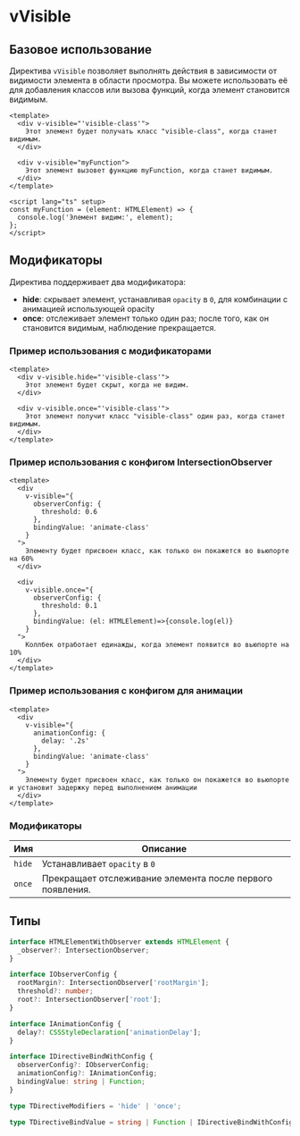 # vVisible

## Базовое использование

Директива `vVisible` позволяет выполнять действия в зависимости от видимости элемента в области просмотра. Вы можете использовать её для добавления классов или вызова функций, когда элемент становится видимым.

```vue
<template>
  <div v-visible="'visible-class'">
    Этот элемент будет получать класс "visible-class", когда станет видимым.
  </div>

  <div v-visible="myFunction">
    Этот элемент вызовет функцию myFunction, когда станет видимым.
  </div>
</template>

<script lang="ts" setup>
const myFunction = (element: HTMLElement) => {
  console.log('Элемент видим:', element);
};
</script>
```

## Модификаторы

Директива поддерживает два модификатора:

- **hide**: скрывает элемент, устанавливая `opacity` в `0`, для комбинации с анимацией использующей opacity
- **once**: отслеживает элемент только один раз; после того, как он становится видимым, наблюдение прекращается.

### Пример использования с модификаторами

```vue
<template>
  <div v-visible.hide="'visible-class'">
    Этот элемент будет скрыт, когда не видим.
  </div>

  <div v-visible.once="'visible-class'">
    Этот элемент получит класс "visible-class" один раз, когда станет видимым.
  </div>
</template>
```
### Пример использования с конфигом IntersectionObserver

```vue
<template>
  <div 
    v-visible="{
      observerConfig: {
        threshold: 0.6
      }, 
      bindingValue: 'animate-class'
    }
  ">
    Элементу будет присвоен класс, как только он покажется во вьюпорте на 60%
  </div>

  <div 
    v-visible.once="{
      observerConfig: {
        threshold: 0.1
      }, 
      bindingValue: (el: HTMLElement)=>{console.log(el)}
    }
  ">
    Коллбек отработает единажды, когда элемент появится во вьюпорте на 10%
  </div>
</template>
```

### Пример использования с конфигом для анимации

```vue
<template>
  <div 
    v-visible="{
      animationConfig: {
        delay: '.2s'
      }, 
      bindingValue: 'animate-class'
    }
  ">
    Элементу будет присвоен класс, как только он покажется во вьюпорте и установит задержку перед выполнением анимации
  </div>
</template>
```

### Модификаторы

| Имя   | Описание                                                  |
|-------|-----------------------------------------------------------|
| `hide`| Устанавливает `opacity` в `0`                             |
| `once`| Прекращает отслеживание элемента после первого появления. |

## Типы

```typescript
interface HTMLElementWithObserver extends HTMLElement {
  _observer?: IntersectionObserver;
}

interface IObserverConfig {
  rootMargin?: IntersectionObserver['rootMargin'];
  threshold?: number;
  root?: IntersectionObserver['root'];
}

interface IAnimationConfig {
  delay?: CSSStyleDeclaration['animationDelay'];
}

interface IDirectiveBindWithConfig {
  observerConfig?: IObserverConfig;
  animationConfig?: IAnimationConfig;
  bindingValue: string | Function;
}

type TDirectiveModifiers = 'hide' | 'once';

type TDirectiveBindValue = string | Function | IDirectiveBindWithConfig;
```

